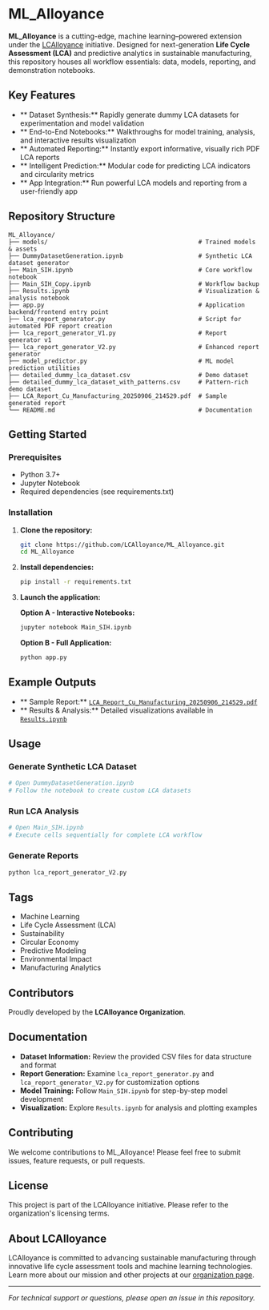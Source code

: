 # ML_Alloyance

**ML_Alloyance** is a cutting-edge, machine learning–powered extension under the [LCAlloyance](https://www.perplexity.ai/search/k-KF4g.luGSUmK4YG9yps_xw#) initiative. Designed for next-generation **Life Cycle Assessment (LCA)** and predictive analytics in sustainable manufacturing, this repository houses all workflow essentials: data, models, reporting, and demonstration notebooks.

##  Key Features

- ** Dataset Synthesis:** Rapidly generate dummy LCA datasets for experimentation and model validation
- ** End-to-End Notebooks:** Walkthroughs for model training, analysis, and interactive results visualization
- ** Automated Reporting:** Instantly export informative, visually rich PDF LCA reports
- ** Intelligent Prediction:** Modular code for predicting LCA indicators and circularity metrics
- ** App Integration:** Run powerful LCA models and reporting from a user-friendly app

##  Repository Structure

```
ML_Alloyance/
├── models/                                          # Trained models & assets
├── DummyDatasetGeneration.ipynb                     # Synthetic LCA dataset generator
├── Main_SIH.ipynb                                   # Core workflow notebook
├── Main_SIH_Copy.ipynb                              # Workflow backup
├── Results.ipynb                                    # Visualization & analysis notebook
├── app.py                                           # Application backend/frontend entry point
├── lca_report_generator.py                          # Script for automated PDF report creation
├── lca_report_generator_V1.py                       # Report generator v1
├── lca_report_generator_V2.py                       # Enhanced report generator
├── model_predictor.py                               # ML model prediction utilities
├── detailed_dummy_lca_dataset.csv                   # Demo dataset
├── detailed_dummy_lca_dataset_with_patterns.csv     # Pattern-rich demo dataset
├── LCA_Report_Cu_Manufacturing_20250906_214529.pdf  # Sample generated report
└── README.md                                        # Documentation
```

## Getting Started

### Prerequisites
- Python 3.7+
- Jupyter Notebook
- Required dependencies (see requirements.txt)

### Installation

1. **Clone the repository:**
   ```bash
   git clone https://github.com/LCAlloyance/ML_Alloyance.git
   cd ML_Alloyance
   ```

2. **Install dependencies:**
   ```bash
   pip install -r requirements.txt
   ```

3. **Launch the application:**
   
   **Option A - Interactive Notebooks:**
   ```bash
   jupyter notebook Main_SIH.ipynb
   ```
   
   **Option B - Full Application:**
   ```bash
   python app.py
   ```

##  Example Outputs

- ** Sample Report:** [`LCA_Report_Cu_Manufacturing_20250906_214529.pdf`](./LCA_Report_Cu_Manufacturing_20250906_214529.pdf)
- ** Results & Analysis:** Detailed visualizations available in [`Results.ipynb`](./Results.ipynb)

##  Usage

### Generate Synthetic LCA Dataset
```python
# Open DummyDatasetGeneration.ipynb
# Follow the notebook to create custom LCA datasets
```

### Run LCA Analysis
```python
# Open Main_SIH.ipynb
# Execute cells sequentially for complete LCA workflow
```

### Generate Reports
```python
python lca_report_generator_V2.py
```

##  Tags

- Machine Learning
- Life Cycle Assessment (LCA)
- Sustainability
- Circular Economy
- Predictive Modeling
- Environmental Impact
- Manufacturing Analytics

##  Contributors

Proudly developed by the **LCAlloyance Organization**.

##  Documentation

- **Dataset Information:** Review the provided CSV files for data structure and format
- **Report Generation:** Examine `lca_report_generator.py` and `lca_report_generator_V2.py` for customization options
- **Model Training:** Follow `Main_SIH.ipynb` for step-by-step model development
- **Visualization:** Explore `Results.ipynb` for analysis and plotting examples

##  Contributing

We welcome contributions to ML_Alloyance! Please feel free to submit issues, feature requests, or pull requests.

##  License

This project is part of the LCAlloyance initiative. Please refer to the organization's licensing terms.

##  About LCAlloyance

LCAlloyance is committed to advancing sustainable manufacturing through innovative life cycle assessment tools and machine learning technologies. Learn more about our mission and other projects at our [organization page](https://github.com/LCAlloyance).

---

*For technical support or questions, please open an issue in this repository.*
